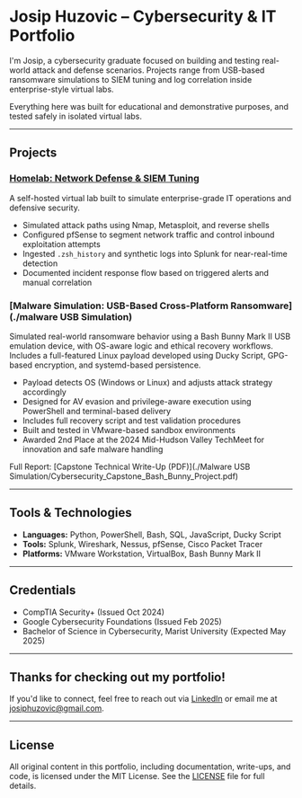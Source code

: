 # Josip Huzovic – Cybersecurity & IT Portfolio

I'm Josip, a cybersecurity graduate focused on building and testing real-world attack and defense scenarios. Projects range from USB-based ransomware simulations to SIEM tuning and log correlation inside enterprise-style virtual labs.

Everything here was built for educational and demonstrative purposes, and tested safely in isolated virtual labs.

---
## Projects

### [Homelab: Network Defense & SIEM Tuning](./homelab)
A self-hosted virtual lab built to simulate enterprise-grade IT operations and defensive security.
- Simulated attack paths using Nmap, Metasploit, and reverse shells
- Configured pfSense to segment network traffic and control inbound exploitation attempts
- Ingested `.zsh_history` and synthetic logs into Splunk for near-real-time detection
- Documented incident response flow based on triggered alerts and manual correlation

### [Malware Simulation: USB-Based Cross-Platform Ransomware](./malware USB Simulation)
Simulated real-world ransomware behavior using a Bash Bunny Mark II USB emulation device, with OS-aware logic and ethical recovery workflows. Includes a full-featured Linux payload developed using Ducky Script, GPG-based encryption, and systemd-based persistence.
- Payload detects OS (Windows or Linux) and adjusts attack strategy accordingly
- Designed for AV evasion and privilege-aware execution using PowerShell and terminal-based delivery
- Includes full recovery script and test validation procedures
- Built and tested in VMware-based sandbox environments
- Awarded 2nd Place at the 2024 Mid-Hudson Valley TechMeet for innovation and safe malware handling

Full Report: [Capstone Technical Write-Up (PDF)](./Malware USB Simulation/Cybersecurity_Capstone_Bash_Bunny_Project.pdf)

---
## Tools & Technologies
- **Languages:** Python, PowerShell, Bash, SQL, JavaScript, Ducky Script
- **Tools:** Splunk, Wireshark, Nessus, pfSense, Cisco Packet Tracer
- **Platforms:** VMware Workstation, VirtualBox, Bash Bunny Mark II

---
## Credentials
- CompTIA Security+ (Issued Oct 2024)
- Google Cybersecurity Foundations (Issued Feb 2025)
- Bachelor of Science in Cybersecurity, Marist University (Expected May 2025)

---
## Thanks for checking out my portfolio!
If you'd like to connect, feel free to reach out via [LinkedIn](https://www.linkedin.com/in/josip-huzovic/) or email me at josiphuzovic@gmail.com.

---
## License
All original content in this portfolio, including documentation, write-ups, and code, is licensed under the MIT License.
See the [LICENSE](./LICENSE) file for full details.